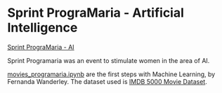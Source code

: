 # Sprint PrograMaria - Artificial Intelligence

[Sprint PrograMaria - AI](https://www.programaria.org/mulherespodem/sprint-ia/)

Sprint Programaria was an event to stimulate women in the area of AI.

[movies_programaria.ipynb](movies_programaria.ipynb) are the first steps with Machine Learning, by Fernanda Wanderley. The dataset used is [IMDB 5000 Movie Dataset](https://www.kaggle.com/carolzhangdc/imdb-5000-movie-dataset).